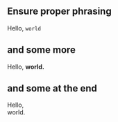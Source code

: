 ## Ensure proper phrasing

Hello, `world`

## and some more

Hello, **world.**

## and some at the end

Hello, \
world.
